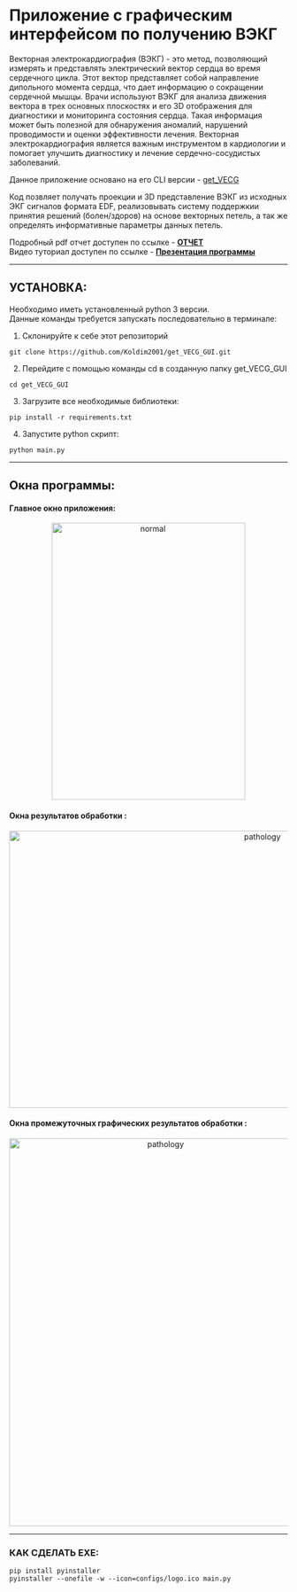 # Приложение с графическим интерфейсом по получению ВЭКГ 

Векторная электрокардиография (ВЭКГ) - это метод, позволяющий измерять и представлять электрический вектор сердца во время сердечного цикла. Этот вектор представляет собой направление дипольного момента сердца, что дает информацию о сокращении сердечной мышцы. Врачи используют ВЭКГ для анализа движения вектора в трех основных плоскостях и его 3D отображения для диагностики и мониторинга состояния сердца. Такая информация может быть полезной для обнаружения аномалий, нарушений проводимости и оценки эффективности лечения. Векторная электрокардиография является важным инструментом в кардиологии и помогает улучшить диагностику и лечение сердечно-сосудистых заболеваний.

Данное приложение основано на его CLI версии - [get_VECG](https://github.com/Koldim2001/vector_ECG)

Код позвляет получать проекции и 3D представление ВЭКГ из исходных ЭКГ сигналов формата EDF, реализовывать систему поддержкии принятия решений (болен/здоров) на основе векторных петель, а так же определять информативные параметры данных петель.

Подробный pdf отчет доступен по ссылке - [__ОТЧЕТ__](https://github.com/Koldim2001/get_VECG_GUI/blob/main/Отчет%20о%20разработке.pdf) <br/>
Видео туториал доступен по ссылке - [__Презентация программы__]()<br/>

---
## __УСТАНОВКА:__
Необходимо иметь установленный python 3 версии. \
Данные команды требуется запускать последовательно в терминале:
1. Склонируйте к себе этот репозиторий 
```
git clone https://github.com/Koldim2001/get_VECG_GUI.git
```
2. Перейдите с помощью команды cd в созданную папку get_VECG_GUI
```
cd get_VECG_GUI
```
3. Загрузите все необходимые библиотеки:
```
pip install -r requirements.txt
```
4. Запустите python скрипт:
```
python main.py
```

---
## __Окна программы:__
#### Главное окно приложения:
<div style="text-align:center;">
  <img src="https://drive.google.com/uc?id=1M1CS_xz3bp2w5g-34Dp01bDSXqz0sWIB" alt="normal" width="350" height="500">
</div>


#### Окна результатов обработки :
<div style="text-align:center;">
  <img src="https://drive.google.com/uc?id=1_0V8p5O-BlNBguF73Ja2bUhPGm3RNgRD" alt="pathology" width="900" height="500">
</div>


#### Окна промежуточных графических результатов обработки  :
<div style="text-align:center;">
  <img src="https://drive.google.com/uc?id=1zcntOImsxq99UwPvOOS4bfcm0d0OnEkY" alt="pathology" width="550" height="700">
</div>
 
---
### КАК СДЕЛАТЬ EXE:
```
pip install pyinstaller
pyinstaller --onefile -w --icon=configs/logo.ico main.py
```
